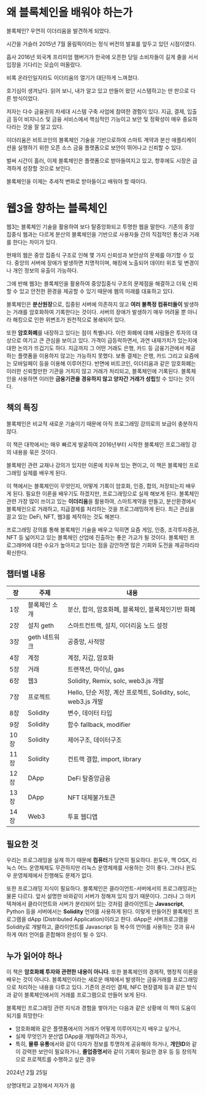 ﻿# 왜 블록체인을 배워야 하는가

블록체인? 우연히 이더리움을 발견하게 되었다.

시간을 거슬러 2015년 7월 올림픽이라는 정식 버전의 발표를 앞두고 있던 시점이였다.

흡사 2016년 외국계 프리미엄 햄버거가 한국에 오픈한 당일 소비자들이 길게 줄을 서서 입장을 기다리는 모습이 떠올랐다.

비록 온라인일지라도 이더리움의 열기가 대단하게 느껴졌다.

호기심이 생겨났다. 읽어 보니, 내가 알고 있고 만들어 왔던 시스템하고는 딴 판으로 다른 방식이었다.

저자는 다수 금융권의 차세대 시스템 구축 사업에 참여한 경험이 있다. 지급, 결제, 입출금 등이 비지니스 및 금융 서비스에서 핵심적인 기능이고 보안 및 정확성이 매우 중요하다라는 것을 잘 알고 있다.

이더리움은 비트코인의 블록체인 기술을 기반으로하여 스마트 계약과 분산 애플리케이션을 실행하기 위한 오픈 소스 금융 플랫폼으로 보안이 뛰어나고 신뢰할 수 있다.

벌써 시간이 흘러, 이제 블록체인은 플랫폼으로 받아들여지고 있고, 향후에도 시장은 급격하게 성장할 것으로 보인다.

블록체인을 이제는 추세적 변화로 받아들이고 배워야 할 때이다.

# 웹3을 향하는 블록체인

웹3는 블록체인 기술을 활용하여 보다 탈중앙화되고 투명한 웹을 말한다. 기존의 중앙 집중식 웹과는 다르게 분산의 블록체인을 기반으로 사용자들 간의 직접적인 통신과 거래를 한다는 차이가 있다.

현재의 웹은 중앙 집중식 구조로 인해 몇 가지 신뢰성과 보안상의 문제를 야기할 수 있다. 중앙의 서버에 장애가 발생하면 치명적이며, 해킹에 노출되어 데이터 위조 및 변경이나 개인 정보의 유출이 가능하다.

그에 반해 웹3는 블록체인을 활용하여 중앙집중식 구조의 문제점을 해결하고 더욱 신뢰할 수 있고 안전한 환경을 제공할 수 있기 때문에 웹의 미래를 대표하고 있다.

블록체인은 **분산원장**으로, 집중된 서버에 의존하지 않고 **여러 불특정 컴퓨터들이** 발생하는 거래를 암호화하여 기록한다는 것이다. 서버의 장애가 발생하기 매우 어려울 뿐 아니라 해킹으로 인한 위변조가 원천적으로 봉쇄되어 있다.

또한 **암호화폐**를 내장하고 있다는 점이 특별나다. 이런 화폐에 대해 사람들은 투자의 대상으로 여기고 큰 관심을 보이고 있다. 가격이 급등락하면서, 과연 내재가치가 있는지에 대한 논의가 뜨겁기도 하다. 지금까지 그 어떤 거래도 은행, 카드 등 금융기관에서 제공하는 플랫폼을 이용하지 않고는 가능하지 못했다. 보통 결제는 은행, 카드 그리고 요즘에는 모바일페이 등을 이용해 이루어진다. 반면에 비트코인, 이더리움과 같은 암호화폐는 이러한 신뢰할만한 기관을 거치지 않고 거래가 처리되고, 블록체인에 기록된다. 블록체인을 사용하면 이러한 **금융기관을 경유하지 않고 양자간 거래가 성립**할 수 있다는 것이다.

## 책의 특징

블록체인은 비교적 새로운 기술이기 때문에 아직 프로그래밍 강의로의 보급이 충분하지 않다.

이 책은 대학에서는 매우 빠르게 발굴하여 2016년부터 시작한 블록체인 프로그래밍 강의 내용을 묶은 것이다.

블록체인 관련 교재나 강의가 있지만 이론에 치우쳐 있는 편이고, 이 책은 블록체인 프로그래밍 실제를 배우게 된다.

이 책에서는 블록체인이 무엇인지, 어떻게 기록이 암호화, 인증, 합의, 저장되는지 배우게 된다. 필요한 이론을 배우기도 하겠지만, 프로그래밍으로 실제 해보게 된다. 블록체인 관련 가장 많이 쓰이고 있는 **이더리움**을 활용하여, 스마트계약을 만들고,  분산환경에서 블록체인으로 거래하고, 지급결제를 처리하는 것을 프로그래밍하게 된다. 최근 관심을 끌고 있는 DeFi, NFT, 웹3를 제작하는 것도 해본다.

프로그래밍 강의를 통해 블록체인 기술을 배우고 익히면 요즘 게임, 인증, 조각투자증권, NFT 등 넓어지고 있는 블록체인 산업에 진출하는 좋은 가교가 될 것이다. 블록체인 프로그래머에 대한 수요가 높아지고 있다는 점을 감안하면 많은 기회와 도전을 제공하리라 확신한다.

## 챕터별 내용

장 | 주제 | 내용
-----|-----|-----
1장 | 블록체인 소개 | 분산, 합의, 암호화페, 블록체인, 블록체인기반 화폐
2장 | 설치 geth | 스마트컨트랙, 설치, 이더리움 노드 설정
3장 | geth 네트워크 | 공중망, 사적망
4장 | 계정 | 계정, 지갑, 암호화
5장 | 거래  |  트랜잭션, 마이닝, gas
6장 | 웹3 | Solidity, Remix, solc, web3.js 개발
7장 | 프로젝트 | Hello, 단순 저장, 계산 프로젝트, Solidity, solc, web3.js 개발
8장 | Solidity | 변수, 데이터 타입
9장 | Solidity | 함수 fallback, modifier
10장 | Solidity | 제어구조, 데이터구조
11장 | Solidity | 컨트랙 결합, import, library
12장 | DApp | DeFi 탈중앙금융
13장 | DApp | NFT 대체불가토큰
14장 | Web3 | 투표 웹디앱

## 필요한 것

우리는 프로그래밍을 실제 하기 때문에 **컴퓨터**가 당연히 필요하다. 윈도우, 맥 OSX, 리눅스 어느 운영체제도 무관하지만 리눅스 운영체제를 사용하는 것이 좋다. 그러나 윈도우 운영체제에서 진행해도 문제가 없다.

또한 프로그래밍 지식이 필요하다. 블록체인은 클라이언트-서버에서의 프로그래밍과는 물론 다르다. 앞서 설명한 바와같이 서버가 정해져 있지 않기 때문이다. 그러나 그 아키텍쳐에서 클라이언트와 서버가 분리되어 있는 것처럼 클라이언트는 **Javascript**, Python 등을 서버에서는 **Solidity** 언어를 사용하게 된다. 이렇게 만들어진 블록체인 프로그램을 dApp (Distributed Application)이라고 한다. dApp은 서버프로그램을 Solidity로 개발하고, 클라이언트를 Javascript 등 복수의 언어를 사용하는 것과 유사하게 여러 언어를 혼합해야 완성이 될 수 있다.

## 누가 읽어야 하나

이 책은 **암호화폐 투자와 관련한 내용이 아니다**. 또한 블록체인의 경제적, 행정적 이론을 배우는 것이 아니다. 블록체인이라는 새로운 매체에서 발생하는 금융거래를 프로그래밍으로 처리하는 내용을 다루고 있다. 기존의 온라인 결제, NFC 현장결제 등과 같은 방식과 같이 블록체인에서의 거래를 프로그램으로 만들어 보게 된다.

블록체인 프로그래밍 관련 지식과 경험을 쌓아가는 다음과 같은 상황에 이 책이 도움이 되기를 희망한다:

- 암호화폐와 같은 플랫폼에서의 거래가 어떻게 이루어지는지 배우고 싶거나,
- 실제 무엇인가 분산앱 DApp을 개발하려고 하거나,
- 특히, **물류 유통**에서와 같이 다자가 정보를 투명하게 공유해야 하거나, **개인ID**와 같이 강력한 보안이 필요하거나, **졸업증명서**와 같이 기록이 필요한 경우 등 등 창의적으로 프로젝트를 수행하고 싶은 경우

2024년 2월 25일

상명대학교 교정에서 저자가 씀